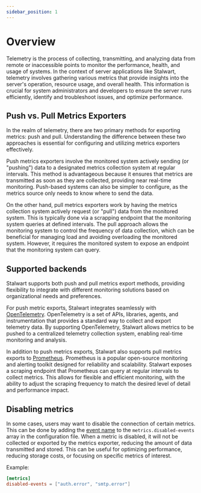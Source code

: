 ```yaml
---
sidebar_position: 1
---
```


# Overview

Telemetry is the process of collecting, transmitting, and analyzing data from remote or inaccessible points to monitor the performance, health, and usage of systems. In the context of server applications like Stalwart, telemetry involves gathering various metrics that provide insights into the server's operation, resource usage, and overall health. This information is crucial for system administrators and developers to ensure the server runs efficiently, identify and troubleshoot issues, and optimize performance.

## Push vs. Pull Metrics Exporters

In the realm of telemetry, there are two primary methods for exporting metrics: push and pull. Understanding the difference between these two approaches is essential for configuring and utilizing metrics exporters effectively.

Push metrics exporters involve the monitored system actively sending (or "pushing") data to a designated metrics collection system at regular intervals. This method is advantageous because it ensures that metrics are transmitted as soon as they are collected, providing near real-time monitoring. Push-based systems can also be simpler to configure, as the metrics source only needs to know where to send the data.

On the other hand, pull metrics exporters work by having the metrics collection system actively request (or "pull") data from the monitored system. This is typically done via a scrapping endpoint that the monitoring system queries at defined intervals. The pull approach allows the monitoring system to control the frequency of data collection, which can be beneficial for managing load and avoiding overloading the monitored system. However, it requires the monitored system to expose an endpoint that the monitoring system can query.

## Supported backends

Stalwart supports both push and pull metrics export methods, providing flexibility to integrate with different monitoring solutions based on organizational needs and preferences.

For push metric exports, Stalwart integrates seamlessly with [OpenTelemetry](/docs/telemetry/metrics/opentelemetry). OpenTelemetry is a set of APIs, libraries, agents, and instrumentation that provides a standard way to collect and export telemetry data. By supporting OpenTelemetry, Stalwart allows metrics to be pushed to a centralized telemetry collection system, enabling real-time monitoring and analysis.

In addition to push metrics exports, Stalwart also supports pull metrics exports to [Prometheus](/docs/telemetry/metrics/prometheus). Prometheus is a popular open-source monitoring and alerting toolkit designed for reliability and scalability. Stalwart exposes a scraping endpoint that Prometheus can query at regular intervals to collect metrics. This allows for flexible and efficient monitoring, with the ability to adjust the scraping frequency to match the desired level of detail and performance impact.

## Disabling metrics

In some cases, users may want to disable the connection of certain metrics. This can be done by adding the [event name](/docs/telemetry/events#event-types) to the `metrics.disabled-events` array in the configuration file. When a metric is disabled, it will not be collected or exported by the metrics exporter, reducing the amount of data transmitted and stored. This can be useful for optimizing performance, reducing storage costs, or focusing on specific metrics of interest.

Example:

```toml
[metrics]
disabled-events = ["auth.error", "smtp.error"]
```
